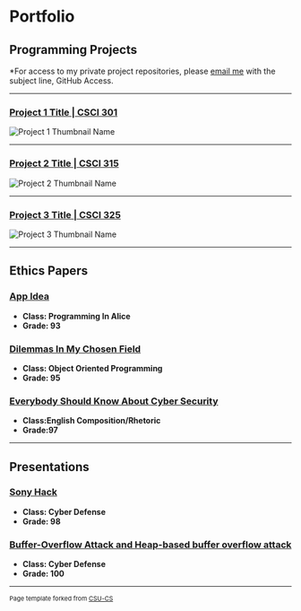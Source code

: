 Portfolio
=========

Programming Projects
--------------------

*For access to my private project repositories, please [email me](mailto:example@csustudent.net?subject=GitHub%20Access) with the subject line, GitHub Access.

---
### [Project 1 Title | CSCI 301](project1)

![Project 1 Thumbnail Name](images/dummy_thumbnail.jpg)

---
### [Project 2 Title | CSCI 315](project1)

![Project 2 Thumbnail Name](images/dummy_thumbnail.jpg)

---
### [Project 3 Title | CSCI 325](project1)

![Project 3 Thumbnail Name](images/dummy_thumbnail.jpg)

---

Ethics Papers
-------------

### [App Idea](pdf/Ethics_Paper_1.pdf)

-   **Class: Programming In Alice**  
-   **Grade: 93**

### [Dilemmas In My Chosen Field](pdf/Object_Oriented_Ethics_Paper_2.pdf)

-   **Class: Object Oriented Programming** 
-   **Grade: 95**

### [Everybody Should Know About Cyber Security](pdf/Paper_2.pdf)

-   **Class:English Composition/Rhetoric** 
-   **Grade:97**

---

Presentations
-------------

### [Sony Hack](pdf/Sony_hack.pdf)

- **Class: Cyber Defense** 
- **Grade: 98**


### [Buffer-Overflow Attack and Heap-based buffer overflow attack](pdf/Buffer-Overflow_Attack_and_Heap-based_buffer_overflow_attack.pdf)

- **Class: Cyber Defense** 
- **Grade: 100**

---

<p style="font-size:11px">Page template forked from <a href="https://github.com/csu-cs/csci-portfolio">CSU-CS</a></p>
<!-- Remove above link if you don't want to attributive -->
